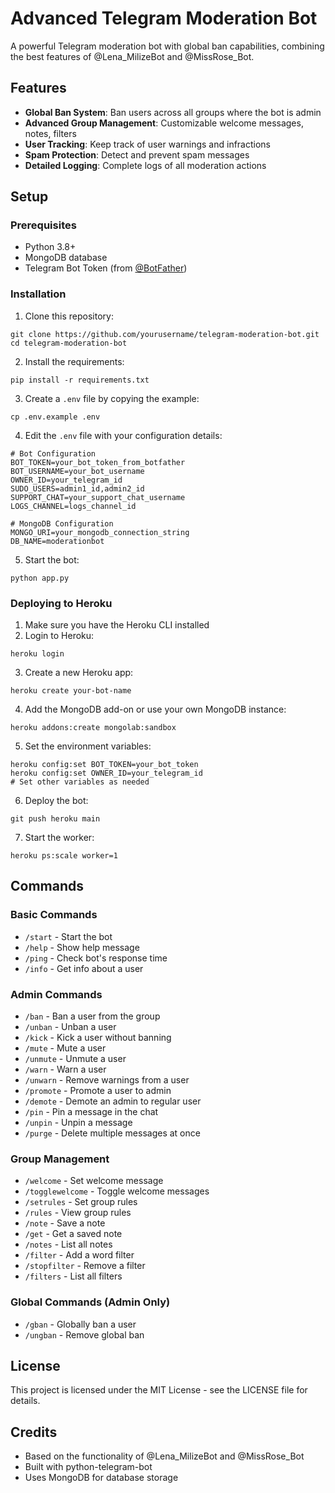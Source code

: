 # Advanced Telegram Moderation Bot

A powerful Telegram moderation bot with global ban capabilities, combining the best features of @Lena_MilizeBot and @MissRose_Bot.

## Features

- **Global Ban System**: Ban users across all groups where the bot is admin
- **Advanced Group Management**: Customizable welcome messages, notes, filters
- **User Tracking**: Keep track of user warnings and infractions
- **Spam Protection**: Detect and prevent spam messages
- **Detailed Logging**: Complete logs of all moderation actions

## Setup

### Prerequisites

- Python 3.8+
- MongoDB database
- Telegram Bot Token (from [@BotFather](https://t.me/BotFather))

### Installation

1. Clone this repository:
```
git clone https://github.com/yourusername/telegram-moderation-bot.git
cd telegram-moderation-bot
```

2. Install the requirements:
```
pip install -r requirements.txt
```

3. Create a `.env` file by copying the example:
```
cp .env.example .env
```

4. Edit the `.env` file with your configuration details:
```
# Bot Configuration
BOT_TOKEN=your_bot_token_from_botfather
BOT_USERNAME=your_bot_username
OWNER_ID=your_telegram_id
SUDO_USERS=admin1_id,admin2_id
SUPPORT_CHAT=your_support_chat_username
LOGS_CHANNEL=logs_channel_id

# MongoDB Configuration
MONGO_URI=your_mongodb_connection_string
DB_NAME=moderationbot
```

5. Start the bot:
```
python app.py
```

### Deploying to Heroku

1. Make sure you have the Heroku CLI installed
2. Login to Heroku:
```
heroku login
```

3. Create a new Heroku app:
```
heroku create your-bot-name
```

4. Add the MongoDB add-on or use your own MongoDB instance:
```
heroku addons:create mongolab:sandbox
```

5. Set the environment variables:
```
heroku config:set BOT_TOKEN=your_bot_token
heroku config:set OWNER_ID=your_telegram_id
# Set other variables as needed
```

6. Deploy the bot:
```
git push heroku main
```

7. Start the worker:
```
heroku ps:scale worker=1
```

## Commands

### Basic Commands
- `/start` - Start the bot
- `/help` - Show help message
- `/ping` - Check bot's response time
- `/info` - Get info about a user

### Admin Commands
- `/ban` - Ban a user from the group
- `/unban` - Unban a user
- `/kick` - Kick a user without banning
- `/mute` - Mute a user
- `/unmute` - Unmute a user
- `/warn` - Warn a user
- `/unwarn` - Remove warnings from a user
- `/promote` - Promote a user to admin
- `/demote` - Demote an admin to regular user
- `/pin` - Pin a message in the chat
- `/unpin` - Unpin a message
- `/purge` - Delete multiple messages at once

### Group Management
- `/welcome` - Set welcome message
- `/togglewelcome` - Toggle welcome messages
- `/setrules` - Set group rules
- `/rules` - View group rules
- `/note` - Save a note
- `/get` - Get a saved note
- `/notes` - List all notes
- `/filter` - Add a word filter
- `/stopfilter` - Remove a filter
- `/filters` - List all filters

### Global Commands (Admin Only)
- `/gban` - Globally ban a user
- `/ungban` - Remove global ban

## License

This project is licensed under the MIT License - see the LICENSE file for details.

## Credits

- Based on the functionality of @Lena_MilizeBot and @MissRose_Bot
- Built with python-telegram-bot
- Uses MongoDB for database storage